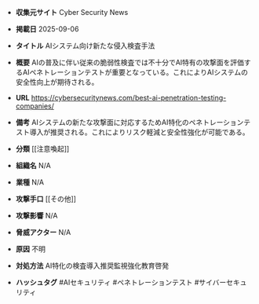 - **収集元サイト**
Cyber Security News

- **掲載日**
2025-09-06

- **タイトル**
AIシステム向け新たな侵入検査手法

- **概要**
AIの普及に伴い従来の脆弱性検査では不十分でAI特有の攻撃面を評価するAIペネトレーションテストが重要となっている。これによりAIシステムの安全性向上が期待される。

- **URL**
https://cybersecuritynews.com/best-ai-penetration-testing-companies/

- **備考**
AIシステムの新たな攻撃面に対応するためAI特化のペネトレーションテスト導入が推奨される。これによりリスク軽減と安全性強化が可能である。

- **分類**
[[注意喚起]]

- **組織名**
N/A

- **業種**
N/A

- **攻撃手口**
[[その他]]

- **攻撃影響**
N/A

- **脅威アクター**
N/A

- **原因**
不明

- **対処方法**
AI特化の検査導入推奨監視強化教育啓発

- **ハッシュタグ**
#AIセキュリティ #ペネトレーションテスト #サイバーセキュリティ
